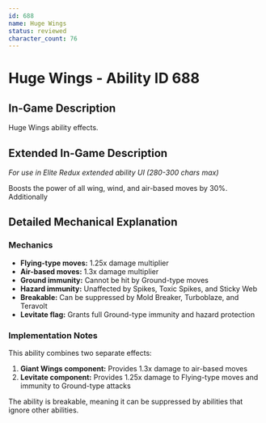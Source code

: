 ```yaml
---
id: 688
name: Huge Wings
status: reviewed
character_count: 76
---
```


# Huge Wings - Ability ID 688

## In-Game Description
Huge Wings ability effects.

## Extended In-Game Description
*For use in Elite Redux extended ability UI (280-300 chars max)*

Boosts the power of all wing, wind, and air-based moves by 30%. Additionally 

## Detailed Mechanical Explanation

### Mechanics
- **Flying-type moves:** 1.25x damage multiplier
- **Air-based moves:** 1.3x damage multiplier  
- **Ground immunity:** Cannot be hit by Ground-type moves
- **Hazard immunity:** Unaffected by Spikes, Toxic Spikes, and Sticky Web
- **Breakable:** Can be suppressed by Mold Breaker, Turboblaze, and Teravolt
- **Levitate flag:** Grants full Ground-type immunity and hazard protection

### Implementation Notes
This ability combines two separate effects:
1. **Giant Wings component:** Provides 1.3x damage to air-based moves
2. **Levitate component:** Provides 1.25x damage to Flying-type moves and immunity to Ground-type attacks

The ability is breakable, meaning it can be suppressed by abilities that ignore other abilities.